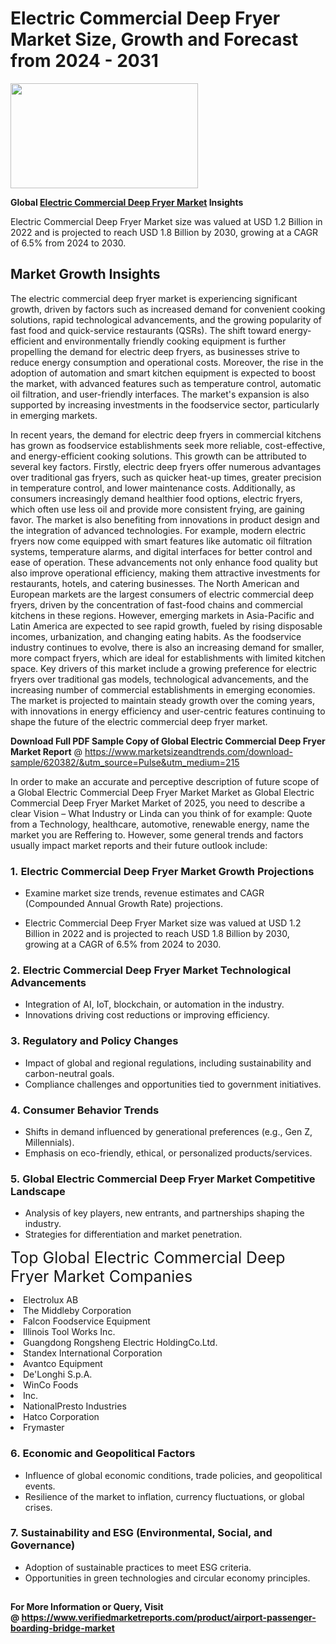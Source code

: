 <H1>Electric Commercial Deep Fryer Market Size, Growth and Forecast from 2024 - 2031</H1><img class="aligncenter size-medium wp-image-584254" src="https://thirdeyenews.in/wp-content/uploads/2024/09/Global-Market-Research-300x168.jpeg" alt="" width="300" height="168" /><p><strong>Global&nbsp;<a href="https://www.marketsizeandtrends.com/download-sample/620382/&amp;utm_source=Pulse&amp;utm_medium=215">Electric Commercial Deep Fryer Market</a> Insights</strong></p><p>Electric Commercial Deep Fryer Market size was valued at USD 1.2 Billion in 2022 and is projected to reach USD 1.8 Billion by 2030, growing at a CAGR of 6.5% from 2024 to 2030.</p><p><h2>Market Growth Insights</h2> <p>The electric commercial deep fryer market is experiencing significant growth, driven by factors such as increased demand for convenient cooking solutions, rapid technological advancements, and the growing popularity of fast food and quick-service restaurants (QSRs). The shift toward energy-efficient and environmentally friendly cooking equipment is further propelling the demand for electric deep fryers, as businesses strive to reduce energy consumption and operational costs. Moreover, the rise in the adoption of automation and smart kitchen equipment is expected to boost the market, with advanced features such as temperature control, automatic oil filtration, and user-friendly interfaces. The market's expansion is also supported by increasing investments in the foodservice sector, particularly in emerging markets. </p> <p>In recent years, the demand for electric deep fryers in commercial kitchens has grown as foodservice establishments seek more reliable, cost-effective, and energy-efficient cooking solutions. This growth can be attributed to several key factors. Firstly, electric deep fryers offer numerous advantages over traditional gas fryers, such as quicker heat-up times, greater precision in temperature control, and lower maintenance costs. Additionally, as consumers increasingly demand healthier food options, electric fryers, which often use less oil and provide more consistent frying, are gaining favor. The market is also benefiting from innovations in product design and the integration of advanced technologies. For example, modern electric fryers now come equipped with smart features like automatic oil filtration systems, temperature alarms, and digital interfaces for better control and ease of operation. These advancements not only enhance food quality but also improve operational efficiency, making them attractive investments for restaurants, hotels, and catering businesses. The North American and European markets are the largest consumers of electric commercial deep fryers, driven by the concentration of fast-food chains and commercial kitchens in these regions. However, emerging markets in Asia-Pacific and Latin America are expected to see rapid growth, fueled by rising disposable incomes, urbanization, and changing eating habits. As the foodservice industry continues to evolve, there is also an increasing demand for smaller, more compact fryers, which are ideal for establishments with limited kitchen space. Key drivers of this market include a growing preference for electric fryers over traditional gas models, technological advancements, and the increasing number of commercial establishments in emerging economies. The market is projected to maintain steady growth over the coming years, with innovations in energy efficiency and user-centric features continuing to shape the future of the electric commercial deep fryer market. </p><p><span class=""><strong>Download Full PDF Sample Copy of Global Electric Commercial Deep Fryer Market Report</strong> @ <a href="https://www.marketsizeandtrends.com/download-sample/620382/&amp;utm_source=Pulse&amp;utm_medium=215" target="_blank">https://www.marketsizeandtrends.com/download-sample/620382/&amp;utm_source=Pulse&amp;utm_medium=215</a></span></p><p>In order to make an accurate and perceptive description of future scope of a Global&nbsp;Electric Commercial Deep Fryer Market Market as Global&nbsp;Electric Commercial Deep Fryer Market Market of 2025, you need to describe a clear Vision &ndash; What Industry or Linda can you think of for example: Quote from a Technology, healthcare, automotive, renewable energy, name the market you are Reffering to. However, some general trends and factors usually impact market reports and their future outlook include:</p><h3>1.&nbsp;<strong>Electric Commercial Deep Fryer Market Growth Projections</strong></h3><ul><li>Examine market size trends, revenue estimates and CAGR (Compounded Annual Growth Rate) projections.</li><li><p>Electric Commercial Deep Fryer Market size was valued at USD 1.2 Billion in 2022 and is projected to reach USD 1.8 Billion by 2030, growing at a CAGR of 6.5% from 2024 to 2030.</p></li></ul><h3>2.&nbsp;<strong>Electric Commercial Deep Fryer Market Technological Advancements</strong></h3><ul><li>Integration of AI, IoT, blockchain, or automation in the industry.</li><li>Innovations driving cost reductions or improving efficiency.</li></ul><h3>3.&nbsp;<strong>Regulatory and Policy Changes</strong></h3><ul><li>Impact of global and regional regulations, including sustainability and carbon-neutral goals.</li><li>Compliance challenges and opportunities tied to government initiatives.</li></ul><h3>4.&nbsp;<strong>Consumer Behavior Trends</strong></h3><ul><li>Shifts in demand influenced by generational preferences (e.g., Gen Z, Millennials).</li><li>Emphasis on eco-friendly, ethical, or personalized products/services.</li></ul><h3>5.&nbsp;<strong>Global Electric Commercial Deep Fryer Market Competitive Landscape</strong></h3><ul><li>Analysis of key players, new entrants, and partnerships shaping the industry.</li><li>Strategies for differentiation and market penetration.</li></ul><p data-pm-slice="1 1 []"><span style="color: inherit; font-family: inherit; font-size: 25px;">Top Global Electric Commercial Deep Fryer Market Companies</span></p><div class="" data-test-id=""><p><li>Electrolux AB</li><li> The Middleby Corporation</li><li> Falcon Foodservice Equipment</li><li> Illinois Tool Works Inc.</li><li> Guangdong Rongsheng Electric HoldingCo.Ltd.</li><li> Standex International Corporation</li><li> Avantco Equipment</li><li> De'Longhi S.p.A.</li><li> WinCo Foods</li><li> Inc.</li><li> NationalPresto Industries</li><li> Hatco Corporation</li><li> Frymaster</li></p></div><h3>6.&nbsp;<strong>Economic and Geopolitical Factors</strong></h3><ul><li>Influence of global economic conditions, trade policies, and geopolitical events.</li><li>Resilience of the market to inflation, currency fluctuations, or global crises.</li></ul><h3>7.&nbsp;<strong>Sustainability and ESG (Environmental, Social, and Governance)</strong></h3><ul><li>Adoption of sustainable practices to meet ESG criteria.</li><li>Opportunities in green technologies and circular economy principles.</li></ul><h2><strong style="font-size: 14px;">For More Information or Query, Visit @&nbsp;</strong><a style="background-color: #ffffff; font-size: 14px;" href="https://www.marketsizeandtrends.com/report/electric-commercial-deep-fryer-market/" target="_blank">https://www.verifiedmarketreports.com/product/airport-passenger-boarding-bridge-market</a></h2>
